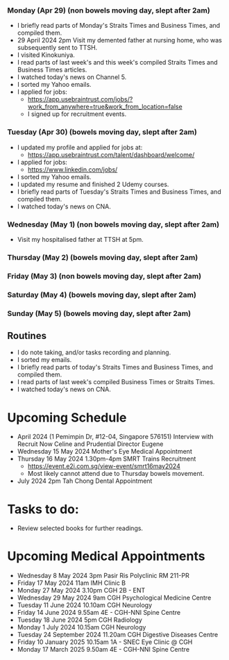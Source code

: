 ### Monday (Apr 29) (non bowels moving day, slept after 2am)
- I briefly read parts of Monday's Straits Times and Business Times, and compiled them.
- 29 April 2024 2pm Visit my demented father at nursing home, who was subsequently sent to TTSH.
- I visited Kinokuniya.
- I read parts of last week's and this week's compiled Straits Times and Business Times articles.
- I watched today's news on Channel 5.
- I sorted my Yahoo emails.
- I applied for jobs:
    - https://app.usebraintrust.com/jobs/?work_from_anywhere=true&work_from_location=false
    - I signed up for recruitment events.

### Tuesday (Apr 30) (bowels moving day, slept after 2am)
- I updated my profile and applied for jobs at:
    - https://app.usebraintrust.com/talent/dashboard/welcome/
- I applied for jobs:
    - https://www.linkedin.com/jobs/
- I sorted my Yahoo emails.
- I updated my resume and finished 2 Udemy courses.
- I briefly read parts of Tuesday's Straits Times and Business Times, and compiled them.
- I watched today's news on CNA.

### Wednesday (May 1) (non bowels moving day, slept after 2am)
- Visit my hospitalised father at TTSH at 5pm.

### Thursday (May 2) (bowels moving day, slept after 2am)


### Friday (May 3) (non bowels moving day, slept after 2am)


### Saturday (May 4) (bowels moving day, slept after 2am)


### Sunday (May 5) (bowels moving day, slept after 2am)



## Routines
- I do note taking, and/or tasks recording and planning.
- I sorted my emails.
- I briefly read parts of today's Straits Times and Business Times, and compiled them.
- I read parts of last week's compiled Business Times or Straits Times.
- I watched today's news on CNA.

# Upcoming Schedule
- April 2024 (1 Pemimpin Dr, #12-04, Singapore 576151) Interview with Recruit Now Celine and Prudential Director Eugene
- Wednesday 15 May 2024 Mother's Eye Medical Appointment
- Thursday 16 May 2024 1.30pm-4pm SMRT Trains Recruitment
    - https://event.e2i.com.sg/view-event/smrt16may2024
    - Most likely cannot attend due to Thursday bowels movement.
- July 2024 2pm Tah Chong Dental Appointment

# Tasks to do:
- Review selected books for further readings.

# Upcoming Medical Appointments
- Wednesday 8 May 2024 3pm Pasir Ris Polyclinic RM 211-PR
- Friday 17 May 2024 11am IMH Clinic B
- Monday 27 May 2024 3.10pm CGH 2B - ENT
- Wednesday 29 May 2024 9am CGH Psychological Medicine Centre
- Tuesday 11 June 2024 10.10am CGH Neurology
- Friday 14 June 2024 9.55am 4E - CGH-NNI Spine Centre
- Tuesday 18 June 2024 5pm CGH Radiology
- Monday 1 July 2024 10.15am CGH Neurology
- Tuesday 24 September 2024 11.20am CGH Digestive Diseases Centre
- Friday 10 January 2025 10.15am 1A - SNEC Eye Clinic @ CGH
- Monday 17 March 2025 9.50am 4E - CGH-NNI Spine Centre
